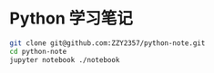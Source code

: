 # Python 学习笔记

``` sh
git clone git@github.com:ZZY2357/python-note.git
cd python-note
jupyter notebook ./notebook
```

